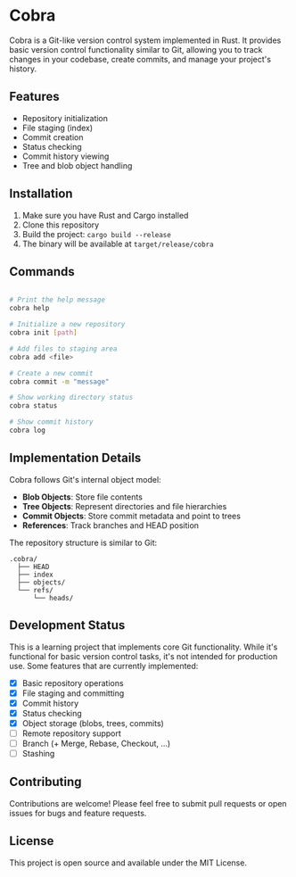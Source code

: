 # Cobra

Cobra is a Git-like version control system implemented in Rust. It provides basic version control functionality similar to Git, allowing you to track changes in your codebase, create commits, and manage your project's history.

## Features

- Repository initialization
- File staging (index)
- Commit creation
- Status checking
- Commit history viewing
- Tree and blob object handling

## Installation

1. Make sure you have Rust and Cargo installed
2. Clone this repository
3. Build the project: `cargo build --release`
4. The binary will be available at `target/release/cobra`

## Commands

```bash

# Print the help message
cobra help

# Initialize a new repository
cobra init [path]

# Add files to staging area
cobra add <file>

# Create a new commit
cobra commit -m "message"

# Show working directory status
cobra status

# Show commit history
cobra log
```

## Implementation Details

Cobra follows Git's internal object model:

- **Blob Objects**: Store file contents
- **Tree Objects**: Represent directories and file hierarchies
- **Commit Objects**: Store commit metadata and point to trees
- **References**: Track branches and HEAD position

The repository structure is similar to Git:
```
.cobra/
  ├── HEAD
  ├── index
  ├── objects/
  └── refs/
      └── heads/
```

## Development Status

This is a learning project that implements core Git functionality. While it's functional for basic version control tasks, it's not intended for production use. Some features that are currently implemented:

- [x] Basic repository operations
- [x] File staging and committing
- [x] Commit history
- [x] Status checking
- [x] Object storage (blobs, trees, commits)
- [ ] Remote repository support
- [ ] Branch (+ Merge, Rebase, Checkout, ...)
- [ ] Stashing

## Contributing

Contributions are welcome! Please feel free to submit pull requests or open issues for bugs and feature requests.

## License

This project is open source and available under the MIT License.

